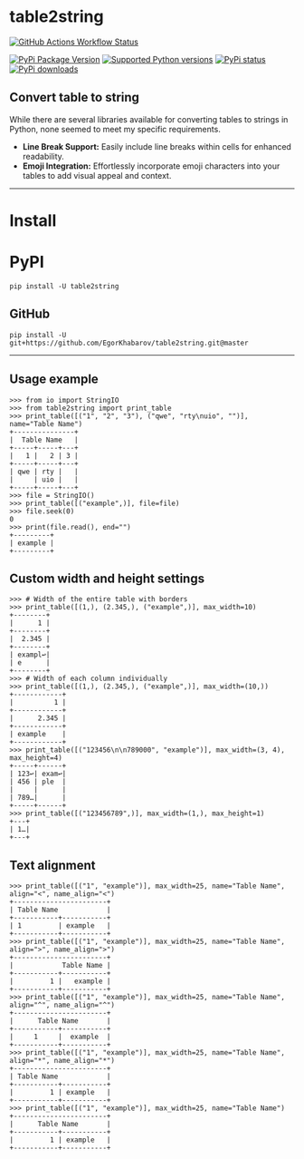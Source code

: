 # table2string

[![GitHub Actions Workflow Status](https://img.shields.io/github/actions/workflow/status/EgorKhabarov/table2string/tests.yml?style=flat&logo=GitHub&label=Tests)](https://github.com/EgorKhabarov/table2string/actions/workflows/tests.yml)

[![PyPi Package Version](https://img.shields.io/pypi/v/table2string.svg?style=flat&logo=pypi)](https://pypi.python.org/pypi/table2string)
[![Supported Python versions](https://img.shields.io/pypi/pyversions/table2string.svg?style=flat&logo=pypi)](https://pypi.python.org/pypi/table2string)
[![PyPi status](https://img.shields.io/pypi/status/table2string.svg?style=flat&logo=pypi)](https://pypi.python.org/pypi/table2string)
[![PyPi downloads](https://img.shields.io/pypi/dm/table2string.svg?style=flat&logo=pypi)](https://pypi.org/project/table2string/)

## Convert table to string

While there are several libraries available for converting tables to strings in Python, none seemed to meet my specific requirements. 

- **Line Break Support:** Easily include line breaks within cells for enhanced readability.
- **Emoji Integration:** Effortlessly incorporate emoji characters into your tables to add visual appeal and context.

---

# Install

# PyPI

```shell
pip install -U table2string
```

## GitHub

```shell
pip install -U git+https://github.com/EgorKhabarov/table2string.git@master
```

---

## Usage example

```pycon
>>> from io import StringIO
>>> from table2string import print_table
>>> print_table([("1", "2", "3"), ("qwe", "rty\nuio", "")], name="Table Name")
+---------------+
|  Table Name   |
+-----+-----+---+
|   1 |   2 | 3 |
+-----+-----+---+
| qwe | rty |   |
|     | uio |   |
+-----+-----+---+
>>> file = StringIO()
>>> print_table([("example",)], file=file)
>>> file.seek(0)
0
>>> print(file.read(), end="")
+---------+
| example |
+---------+

```

## Custom width and height settings

```pycon
>>> # Width of the entire table with borders
>>> print_table([(1,), (2.345,), ("example",)], max_width=10)
+--------+
|      1 |
+--------+
|  2.345 |
+--------+
| exampl↩|
| e      |
+--------+
>>> # Width of each column individually
>>> print_table([(1,), (2.345,), ("example",)], max_width=(10,))
+------------+
|          1 |
+------------+
|      2.345 |
+------------+
| example    |
+------------+
>>> print_table([("123456\n\n789000", "example")], max_width=(3, 4), max_height=4)
+-----+------+
| 123↩| exam↩|
| 456 | ple  |
|     |      |
| 789…|      |
+-----+------+
>>> print_table([("123456789",)], max_width=(1,), max_height=1)
+---+
| 1…|
+---+

```

## Text alignment

```pycon
>>> print_table([("1", "example")], max_width=25, name="Table Name", align="<", name_align="<")
+-----------------------+
| Table Name            |
+-----------+-----------+
| 1         | example   |
+-----------+-----------+
>>> print_table([("1", "example")], max_width=25, name="Table Name", align=">", name_align=">")
+-----------------------+
|            Table Name |
+-----------+-----------+
|         1 |   example |
+-----------+-----------+
>>> print_table([("1", "example")], max_width=25, name="Table Name", align="^", name_align="^")
+-----------------------+
|      Table Name       |
+-----------+-----------+
|     1     |  example  |
+-----------+-----------+
>>> print_table([("1", "example")], max_width=25, name="Table Name", align="*", name_align="*")
+-----------------------+
| Table Name            |
+-----------+-----------+
|         1 | example   |
+-----------+-----------+
>>> print_table([("1", "example")], max_width=25, name="Table Name")
+-----------------------+
|      Table Name       |
+-----------+-----------+
|         1 | example   |
+-----------+-----------+

```
